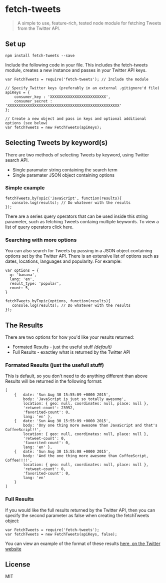 # fetch-tweets
> A simple to use, feature-rich, tested node module for fetching Tweets from the Twitter API.

## Set up

```npm install fetch-tweets --save```

Include the following code in your file. 
This includes the fetch-tweets module, creates a new instance and passes in your Twitter API keys.
```
var FetchTweets = require('fetch-tweets'); // Include the module

// Specify Twitter keys (preferably in an external .gitignore'd file)
apiKeys = {
    consumer_key : 'XXXXXXXXXXXXXXXXXXXXXXXXX',
    consumer_secret : 'XXXXXXXXXXXXXXXXXXXXXXXXXXXXXXXXXXXXXXXXXXXXXXXXXX'
};

// Create a new object and pass in keys and optional additional options (see below)
var fetchTweets = new FetchTweets(apiKeys); 
```

## Selecting Tweets by keyword(s)
There are two methods of selecting Tweets by keyword, using Twitter search API. 
* Single paramater string containing the search term
* Single paramater JSON object containing options
### Simple example
```
fetchTweets.byTopic('JavaScript', function(results){
   console.log(results); // Do whatever with the results
});
```
There are a series query operators that can be used inside this string parameter, such as fetching Tweets containg multiple keywords. To view a list of query operators click here.

### Searching with more options
You can also search for Tweets by passing in a JSON object containing options set by the Twitter API. There is an extensive list of options such as dates, locations, languages and popularity. For example:

```
var options = {
  q: 'banana',
  lang: 'en',
  result_type: 'popular',
  count: 5,
}

fetchTweets.byTopic(options, function(results){
   console.log(results); // Do whatever with the results
});
```

## The Results
There are two options for how you'd like your results returned:
* Formated Results - just the useful stuff *(default)*
* Full Results - exactley what is returned by the Twitter API

### Formated Results (just the usefull stuff)
This is default, so you don't need to do anything different than above
Results will be returned in the following format:
```
[
    {   date: 'Sun Aug 30 15:55:09 +0000 2015',
        body: 'JavaScript is just so totally awesome',
        location: { geo: null, coordinates: null, place: null },
        'retweet-count': 23952,
        'favorited-count': 0,
        lang: 'en' },
    {   date: 'Sun Aug 30 15:55:09 +0000 2015',
        body: 'Ony one thing more awesome than JavaScript and that's CoffeeScript!!',
        location: { geo: null, coordinates: null, place: null },
        'retweet-count': 0,
        'favorited-count': 0,
        lang: 'en' },
    {   date: 'Sun Aug 30 15:55:08 +0000 2015',
        body: 'And the one thing more awesome than CoffeeScript, Coffee!!!!',
        location: { geo: null, coordinates: null, place: null },
        'retweet-count': 0,
        'favorited-count': 0,
        lang: 'en'
    }
]
```


### Full Results
If you would like the full results returned by the Twitter API, then you can specify the second parameter as false when creating the fetchTweets object:
```
var FetchTweets = require('fetch-tweets');
var fetchTweets = new FetchTweets(apiKeys, false);
```

You can view an example of the format of these results [here, on the Twitter website](https://dev.twitter.com/rest/reference/get/search/tweets)

License
----
MIT